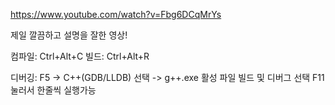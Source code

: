 <p><a href="https://www.youtube.com/watch?v=Fbg6DCqMrYs">https://www.youtube.com/watch?v=Fbg6DCqMrYs</a></p>
<p>제일 깔끔하고 설명을 잘한 영상!</p>
<p>컴파일: Ctrl+Alt+C
빌드: Ctrl+Alt+R</p>
<p>디버깅: F5 -&gt; C++(GDB/LLDB) 선택 -&gt; g++.exe 활성 파일 빌드 및 디버그 선택
F11 눌러서 한줄씩 실행가능</p>